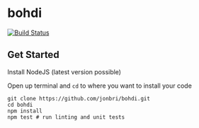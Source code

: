 # bohdi

[![Build Status](https://travis-ci.org/jonbri/bohdi.svg?branch=master)](https://travis-ci.org/jonbri/bohdi)

## Get Started

Install NodeJS (latest version possible)

Open up terminal and `cd` to where you want to install your code

```
git clone https://github.com/jonbri/bohdi.git
cd bohdi
npm install
npm test # run linting and unit tests
```

